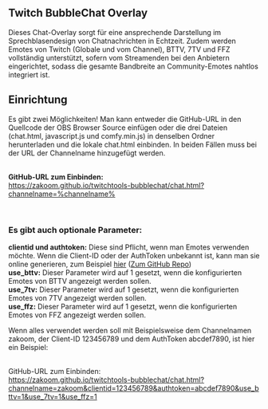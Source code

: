 <h2>Twitch BubbleChat Overlay</h2>
<p>Dieses Chat-Overlay sorgt für eine ansprechende Darstellung im Sprechblasendesign von Chatnachrichten in Echtzeit. Zudem werden Emotes von Twitch (Globale und vom Channel), BTTV, 7TV und FFZ vollständig unterstützt, sofern vom Streamenden bei den Anbietern eingerichtet, sodass die gesamte Bandbreite an Community-Emotes nahtlos integriert ist.</p>

<h2>Einrichtung</h2>
<p>Es gibt zwei Möglichkeiten! Man kann entweder die GitHub-URL in den Quellcode der OBS Browser Source einfügen oder die drei Dateien (chat.html, javascript.js und comfy.min.js) in denselben Ordner herunterladen und die lokale chat.html einbinden. In beiden Fällen muss bei der URL der Channelname hinzugefügt werden.<br><br>

<b>GitHub-URL zum Einbinden:</b><br> https://zakoom.github.io/twitchtools-bubblechat/chat.html?channelname=%channelname%</p>
<br>
<p><h3>Es gibt auch optionale Parameter:</h3>
<b>clientid und authtoken:</b> Diese sind Pflicht, wenn man Emotes verwenden möchte. Wenn die Client-ID oder der AuthToken unbekannt ist, kann man sie online generieren, zum Beispiel <a href="https://www.zakoom.de/twitchtools/tokenidgenerator" target="_blank">hier</a> (<a href="https://github.com/Zakoom/twitchtools-tokenidgenerator" target="_blank">Zum GitHub Repo</a>)<br>
<b>use_bttv:</b> Dieser Parameter wird auf 1 gesetzt, wenn die konfigurierten Emotes von BTTV angezeigt werden sollen.<br>
<b>use_7tv:</b> Dieser Parameter wird auf 1 gesetzt, wenn die konfigurierten Emotes von 7TV angezeigt werden sollen.<br>
<b>use_ffz:</b> Dieser Parameter wird auf 1 gesetzt, wenn die konfigurierten Emotes von FFZ angezeigt werden sollen.<br>
<p></p>Wenn alles verwendet werden soll mit Beispielsweise dem Channelnamen zakoom, der Client-ID 123456789 und dem AuthToken abcdef7890, ist hier ein Beispiel:<br><br>

GitHub-URL zum Einbinden:</b><br> https://zakoom.github.io/twitchtools-bubblechat/chat.html?channelname=zakoom&clientid=123456789&authtoken=abcdef7890&use_bttv=1&use_7tv=1&use_ffz=1</p>

